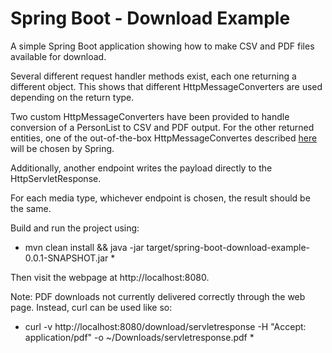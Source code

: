 # Spring Boot - Download Example

A simple Spring Boot application showing how to make CSV and PDF files available for download.

Several different request handler methods exist, each one returning a different object.  This shows that
different HttpMessageConverters are used depending on the return type.

Two custom HttpMessageConverters have been provided to handle conversion of a PersonList to CSV and
PDF output.  For the other returned entities, one of the out-of-the-box HttpMessageConvertes described
[here](http://www.baeldung.com/spring-httpmessageconverter-rest) will be chosen by Spring.

Additionally, another endpoint writes the payload directly to the HttpServletResponse.
 
For each media type, whichever endpoint is chosen, the result should be the same.

Build and run the project using:

* mvn clean install && java -jar target/spring-boot-download-example-0.0.1-SNAPSHOT.jar *

Then visit the webpage at http://localhost:8080.

Note: PDF downloads not currently delivered correctly through the web page.  Instead, curl can be used like so:

* curl -v http://localhost:8080/download/servletresponse -H "Accept: application/pdf" -o ~/Downloads/servletresponse.pdf *

